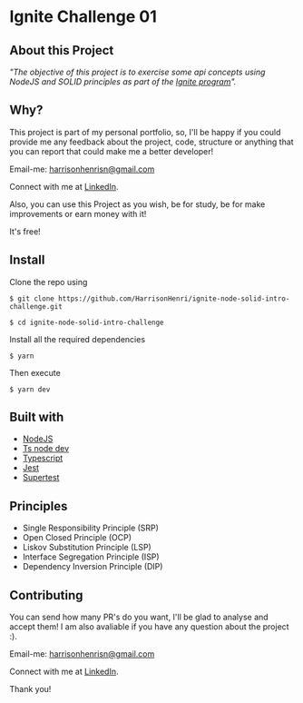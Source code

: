 # Ignite Challenge 01

## About this Project

_"The objective of this project is to exercise some api concepts using NodeJS and SOLID principles as part of the [Ignite program](https://rocketseat.com.br/ignite)"._

## Why?

This project is part of my personal portfolio, so, I'll be happy if you could provide me any feedback about the project, code, structure or anything that you can report that could make me a better developer!

Email-me: harrisonhenrisn@gmail.com

Connect with me at [LinkedIn](https://linkedin.com/in/harrison-henri-dos-santos-nascimento).

Also, you can use this Project as you wish, be for study, be for make improvements or earn money with it!

It's free!

## Install

Clone the repo using

```
$ git clone https://github.com/HarrisonHenri/ignite-node-solid-intro-challenge.git
```

```
$ cd ignite-node-solid-intro-challenge
```

Install all the required dependencies

```
$ yarn
```

Then execute

```
$ yarn dev
```

## Built with

- [NodeJS](https://nodejs.org/en/)
- [Ts node dev](https://github.com/wclr/ts-node-dev) 
- [Typescript](https://www.typescriptlang.org/) 
- [Jest](https://jestjs.io/pt-BR/) 
- [Supertest](https://github.com/visionmedia/supertest) 

## Principles 

- Single Responsibility Principle (SRP)
- Open Closed Principle (OCP)
- Liskov Substitution Principle (LSP)
- Interface Segregation Principle (ISP)
- Dependency Inversion Principle (DIP)


## Contributing

You can send how many PR's do you want, I'll be glad to analyse and accept them! I am also avaliable if you have any question about the project :).

Email-me: harrisonhenrisn@gmail.com

Connect with me at [LinkedIn](https://linkedin.com/in/harrison-henri-dos-santos-nascimento-a6ba33112).

Thank you!